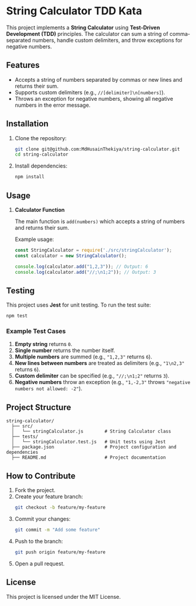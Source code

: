 # String Calculator TDD Kata

This project implements a **String Calculator** using **Test-Driven Development (TDD)** principles. The calculator can sum a string of comma-separated numbers, handle custom delimiters, and throw exceptions for negative numbers.

## Features

- Accepts a string of numbers separated by commas or new lines and returns their sum.
- Supports custom delimiters (e.g., `//[delimiter]\n[numbers]`).
- Throws an exception for negative numbers, showing all negative numbers in the error message.

## Installation

1. Clone the repository:
   ```bash
   git clone git@github.com:MdHusainThekiya/string-calculator.git
   cd string-calculator
   ```

2. Install dependencies:
   ```bash
   npm install
   ```

## Usage

1. **Calculator Function**

   The main function is `add(numbers)` which accepts a string of numbers and returns their sum.

   Example usage:
   ```javascript
   const StringCalculator = require('./src/stringCalculator');
   const calculator = new StringCalculator();

   console.log(calculator.add("1,2,3")); // Output: 6
   console.log(calculator.add("//;\n1;2")); // Output: 3
   ```

## Testing

This project uses **Jest** for unit testing. To run the test suite:

```bash
npm test
```

### Example Test Cases

1. **Empty string** returns `0`.
2. **Single number** returns the number itself.
3. **Multiple numbers** are summed (e.g., `"1,2,3"` returns `6`).
4. **New lines between numbers** are treated as delimiters (e.g., `"1\n2,3"` returns `6`).
5. **Custom delimiter** can be specified (e.g., `"//;\n1;2"` returns `3`).
6. **Negative numbers** throw an exception (e.g., `"1,-2,3"` throws `"negative numbers not allowed: -2"`).

## Project Structure

```
string-calculator/
  ├── src/
  │   └── stringCalculator.js        # String Calculator class
  ├── tests/
  │   └── stringCalculator.test.js   # Unit tests using Jest
  ├── package.json                   # Project configuration and dependencies
  ├── README.md                      # Project documentation
```

## How to Contribute

1. Fork the project.
2. Create your feature branch:
   ```bash
   git checkout -b feature/my-feature
   ```
3. Commit your changes:
   ```bash
   git commit -m "Add some feature"
   ```
4. Push to the branch:
   ```bash
   git push origin feature/my-feature
   ```
5. Open a pull request.

## License

This project is licensed under the MIT License.